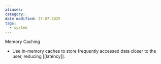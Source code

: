 ```yaml
---
aliases: 
category: 
date modified: 27-07-2025
tags:
  - system
---
```

Memory Caching
  - Use in-memory caches to store frequently accessed data closer to the user, reducing [[latency]].